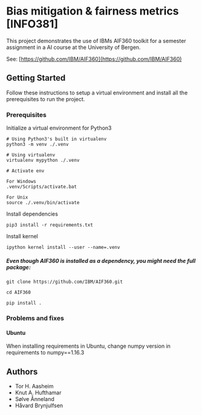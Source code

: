 # Bias mitigation & fairness metrics [INFO381]

This project demonstrates the use of IBMs AIF360 toolkit for a semester assignment in a AI course at the University of Bergen. 

See: [https://github.com/IBM/AIF360](https://github.com/IBM/AIF360)

## Getting Started

Follow these instructions to setup a virtual environment and install all the prerequisites to run the project. 

### Prerequisites

Initialize a virtual environment for Python3

```
# Using Python3's built in virtualenv
python3 -m venv ./.venv

# Using virtualenv 
virtualenv mypython ./.venv

# Activate env

For Windows
.venv/Scripts/activate.bat

For Unix
source ./.venv/bin/activate
```
Install dependencies

```
pip3 install -r requirements.txt
```

Install kernel

```
ipython kernel install --user --name=.venv
```

##### Even though AIF360 is installed as a dependency, you might need the full package:

```
git clone https://github.com/IBM/AIF360.git

cd AIF360

pip install .
```

### Problems and fixes
#### Ubuntu
When installing requirements in Ubuntu, change numpy version in requirements to numpy==1.16.3

## Authors

* Tor H. Aasheim
* Knut A. Hufthamar
* Sølve Ånneland
* Håvard Brynjulfsen
